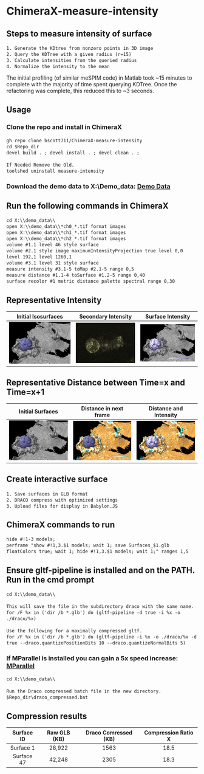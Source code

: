 # ChimeraX-measure-intensity

## Steps to measure intensity of surface

    1. Generate the KDtree from nonzero points in 3D image
    2. Query the KDTree with a given radius (r=15)
    3. Calculate intensities from the queried radius
    4. Normalize the intensity to the mean

The initial profiling (of similar meSPIM code) in Matlab took ~15 minutes to complete with the majority of time spent querying KDTree.
Once the refactoring was complete, this reduced this to ~3 seconds.

## Usage

### Clone the repo and install in ChimeraX

    gh repo clone bscott711/ChimeraX-measure-intensity
    cd $Repo_dir
    devel build . ; devel install . ; devel clean . ;

    If Needed Remove the Old.
    toolshed uninstall measure-intensity

### Download the demo data to X:\Demo_data: [Demo Data](https://github.com/bscott711/ChimeraX-measure-intensity/blob/main/demo_data/)

## Run the following commands in ChimeraX

    cd X:\\demo_data\\
    open X:\\demo_data\\*ch0_*.tif format images
    open X:\\demo_data\\*ch1_*.tif format images
    open X:\\demo_data\\*ch2_*.tif format images
    volume #1.1 level 46 style surface
    volume #2.1 style image maximumIntensityProjection true level 0,0 level 192,1 level 1260,1
    volume #3.1 level 31 style surface
    measure intensity #3.1-5 toMap #2.1-5 range 0,5
    measure distance #1.1-4 toSurface #1.2-5 range 0,40
    surface recolor #1 metric distance palette spectral range 0,30

## Representative Intensity

|             Initial Isosurfaces              |                 Secondary Intensity                  |                Surface Intensity                |
| :------------------------------------------: | :--------------------------------------------------: | :---------------------------------------------: |
| ![Surface Image](/readme_images/initial.png) | ![Volume Image](/readme_images/intensity_volume.png) | ![Intensity](/readme_images/intensity_only.png) |

## Representative Distance between Time=x and Time=x+1

|               Initial Surfaces               |               Distance in next frame               |               Distance and Intensity               |
| :------------------------------------------: | :------------------------------------------------: | :------------------------------------------------: |
| ![Surface Image](/readme_images/initial.png) | ![Surface Image](/readme_images/distance_only.png) | ![Distance](/readme_images/intensity_distance.png) |

## Create interactive surface

    1. Save surfaces in GLB format
    2. DRACO compress with optimized settings
    3. Upload files for display in Babylon.JS

## ChimeraX commands to run

    hide #!1-3 models;
    perframe "show #!1,3.$1 models; wait 1; save Surfaces_$1.glb floatColors true; wait 1; hide #!1,3.$1 models; wait 1;" ranges 1,5

## Ensure gltf-pipeline is installed and on the PATH. Run in the cmd prompt

    cd X:\\demo_data\\

    This will save the file in the subdirectory draco with the same name.
    for /F %x in ('dir /b *.glb') do (gltf-pipeline -d true -i %x -o ./draco/%x)

    Use the following for a maximally compressed gltf.
    for /F %x in ('dir /b *.glb') do (gltf-pipeline -i %x -o ./draco/%x -d true --draco.quantizePositionBits 10 --draco.quantizeNormalBits 5)

### If MParallel is installed you can gain a 5x speed increase: [MParallel](https://github.com/lordmulder/MParallel)

    cd X:\\demo_data\\

    Run the Draco compressed batch file in the new directory.
    $Repo_dir\draco_compressed.bat

## Compression results

| Surface ID | Raw GLB (KB) | Draco Comressed (KB) | Compression Ratio X |
| :--------: | :----------: | :------------------: | :-----------------: |
| Surface 1  |    28,922    |         1563         |        18.5         |
| Surface 47 |    42,248    |         2305         |        18.3         |
